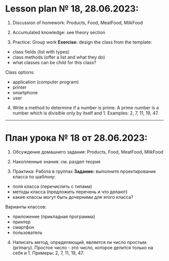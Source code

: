 # Lesson plan № 18, 28.06.2023:

1. Discussion of homework:
   Products, Food, MeatFood, MilkFood

2. Accumulated knowledge:
   see theory section

3. Practice:
   Group work
   **Exercise:**
   design the class from the template:
- class fields (list with types)
- class methods (offer a list and what they do)
- what classes can be child for this class?

Class options:
- application (computer program)
- printer
- smartphone
- user

4. Write a method to determine if a number is prime. A prime number is a number
   which is divisible only by itself and 1. Examples: 2, 7, 11, 19, 47.

______________________

# План урока № 18 от 28.06.2023:

1. Обсуждение домашнего задания:
Products, Food, MeatFood, MilkFood

2. Накопленные знания:
см. раздел теория

3. Практика:
Работа в группах
**Задание:**
выполните проектирование класса по шаблону:
- поля класса (перечислить с типами)
- методы класса (предложить перечень и что делают)
- какие классы могут быть дочерними для этого класса?

Варианты классов:
- приложение (прикладная программа)
- принтер
- смартфон
- пользователь

4. Написать метод, определяющий, является ли число простым (primary). Проcтое число - это число,
которое делится только на себя и 1. Примеры: 2, 7, 11, 19, 47. 

